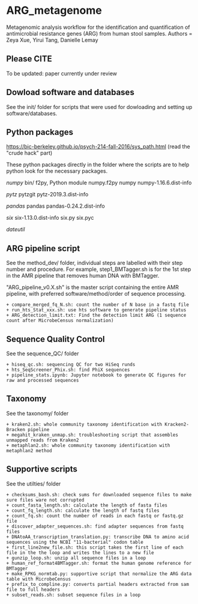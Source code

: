 # ARG_metagenome
Metagenomic analysis workflow for the identification and quantification of antimicrobial resistance genes (ARG) from human stool samples.
Authors = Zeya Xue, Yirui Tang, Danielle Lemay

## Please CITE
To be updated: paper currently under review

## Dowload software and databases
See the init/ folder for scripts that were used for dowloading and setting up software/databases. 
	
## Python packages 
https://bic-berkeley.github.io/psych-214-fall-2016/sys_path.html (read the "crude hack" part)

These python packages directly in the folder where the scripts are to help python look for the necessary packages.  

*numpy*
bin/
	f2py, Python module numpy.f2py
numpy
numpy-1.16.6.dist-info

*pytz*
pytzgit
pytz-2019.3.dist-info

*pandas*
pandas
pandas-0.24.2.dist-info

*six*
six-1.13.0.dist-info
six.py
six.pyc

*dateutil*

## ARG pipeline script
See the method_dev/ folder, individual steps are labelled with their step number and procedure. For example, step1_BMTagger.sh is for the 1st step in the AMR pipeline that removes human DNA with BMTagger. 

"ARG_pipeline_v0.X.sh" is the master script containing the entire AMR pipeline, with preferred software/method/order of sequence processing.

	+ compare_merged_fq_N.sh: count the number of N base in a fastq file 
	+ run_hts_Stat_xxx.sh: use hts software to generate pipeline status
	+ ARG_detection_limit.txt: Find the detection limit ARG (1 sequence count after MicrobeCensus normalization)

## Sequence Quality Control
See the sequence_QC/ folder
	
	+ hiseq_qc.sh: sequencing QC for two HiSeq runds
	+ hts_SeqScreener_Phix.sh: find PhiX sequences
	+ pipeline_stats.ipynb: Jupyter notebook to generate QC figures for raw and processed sequences  

## Taxonomy
See the taxonomy/ folder

	+ kraken2.sh: whole community taxonomy identification with Kracken2-Bracken pipeline
	+ megahit_kraken_unmap.sh: troubleshooting script that assembles unmapped reads from Kraken2 
	+ metaphlan2.sh: whole community taxonomy identification with metaphlan2 method

## Supportive scripts
See the utilties/ folder
	
	+ checksums_bash.sh: check sums for downloaded sequence files to make sure files ware not corrupted
	+ count_fasta_length.sh: calculate the length of fasta files
	+ count_fq_length.sh: calculate the length of fastq files
	+ count_fq.sh: count the number of reads in each fastq or fastq.gz file
	+ discover_adapter_sequences.sh: find adapter sequences from fastq files
	+ DNAtoAA_transcription_translation.py: transcribe DNA to amino acid sequences using the NCBI "11-bacterial" codon table
	+ first_line2new_file.sh: this script takes the first line of each file in the the loop and writes the lines to a new file 
	+ gunzip_loop.sh: unzip all sequence files in a loop
	+ human_ref_format4BMTagger.sh: format the human genome reference for BMTagger
	+ make_RPKG_normtab.py: supportive script that normalize the ARG data table with MicrobeCensus
	+ prefix_to_compline.py: converts partial headers extracted from sam file to full headers 
	+ subset_reads.sh: subset sequence files in a loop

